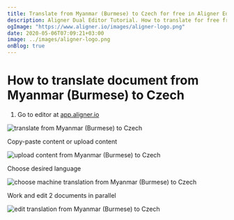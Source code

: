 ```yaml
---
title: Translate from Myanmar (Burmese) to Czech for free in Aligner Editor
description: Aligner Dual Editor Tutorial. How to translate for free from Myanmar (Burmese) to Czech. Aligner is multilingual document management platform. 
ogImage: "https://www.aligner.io/images/aligner-logo.png"
date: 2020-05-06T07:09:21+03:00
image: ../images/aligner-logo.png
onBlog: true
---
```


# How to translate document from Myanmar (Burmese) to Czech

1. Go to editor at [app.aligner.io](https://app.aligner.io "Aligner App web page")

![translate from Myanmar (Burmese) to Czech](../aligner-blank-editor.png "translate from Myanmar (Burmese) to Czech")

Copy-paste content or upload content

![upload content from Myanmar (Burmese) to Czech](../aligner-uploaded-document.png "upload content from Myanmar (Burmese) to Czech")

Choose desired language

![choose machine translation from Myanmar (Burmese) to Czech](../aligner-language-dropdown.png "choose machine translation from Myanmar (Burmese) to Czech")

Work and edit 2 documents in parallel

![edit translation from Myanmar (Burmese) to Czech](../aligner-double-sitded-editor.png "edit translation from Myanmar (Burmese) to Czech")

